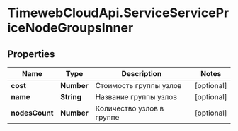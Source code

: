 # TimewebCloudApi.ServiceServicePriceNodeGroupsInner

## Properties

Name | Type | Description | Notes
------------ | ------------- | ------------- | -------------
**cost** | **Number** | Стоимость группы узлов | [optional] 
**name** | **String** | Название группы узлов | [optional] 
**nodesCount** | **Number** | Количество узлов в группе | [optional] 


